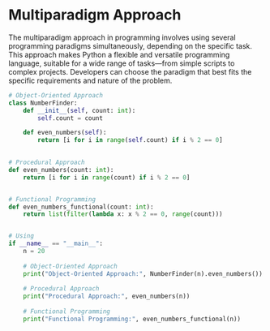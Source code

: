 # Multiparadigm Approach

The multiparadigm approach in programming involves using several programming paradigms simultaneously, depending on the specific task. This approach makes Python a flexible and versatile programming language, suitable for a wide range of tasks—from simple scripts to complex projects. Developers can choose the paradigm that best fits the specific requirements and nature of the problem.

```python
# Object-Oriented Approach
class NumberFinder:
    def __init__(self, count: int):
        self.count = count

    def even_numbers(self):
        return [i for i in range(self.count) if i % 2 == 0]
    

# Procedural Approach
def even_numbers(count: int):
    return [i for i in range(count) if i % 2 == 0]


# Functional Programming
def even_numbers_functional(count: int):
    return list(filter(lambda x: x % 2 == 0, range(count)))


# Using
if __name__ == "__main__":
    n = 20
    
    # Object-Oriented Approach
    print("Object-Oriented Approach:", NumberFinder(n).even_numbers())
    
    # Procedural Approach
    print("Procedural Approach:", even_numbers(n))
    
    # Functional Programming
    print("Functional Programming:", even_numbers_functional(n))
```
